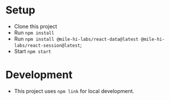 # Setup
- Clone this project
- Run `npm install`
- Run `npm install @mile-hi-labs/react-data@latest @mile-hi-labs/react-session@latest`;
- Start `npm start`


# Development
- This project uses `npm link` for local development.
